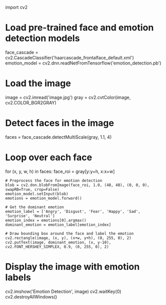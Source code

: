 import cv2

# Load pre-trained face and emotion detection models
face_cascade = cv2.CascadeClassifier('haarcascade_frontalface_default.xml')
emotion_model = cv2.dnn.readNetFromTensorflow('emotion_detection.pb')

# Load the image
image = cv2.imread('image.jpg')
gray = cv2.cvtColor(image, cv2.COLOR_BGR2GRAY)

# Detect faces in the image
faces = face_cascade.detectMultiScale(gray, 1.1, 4)

# Loop over each face
for (x, y, w, h) in faces:
    face_roi = gray[y:y+h, x:x+w]
    
    # Preprocess the face for emotion detection
    blob = cv2.dnn.blobFromImage(face_roi, 1.0, (48, 48), (0, 0, 0), swapRB=True, crop=False)
    emotion_model.setInput(blob)
    emotions = emotion_model.forward()
    
    # Get the dominant emotion
    emotion_label = ['Angry', 'Disgust', 'Fear', 'Happy', 'Sad', 'Surprise', 'Neutral']
    emotion_index = emotions[0].argmax()
    dominant_emotion = emotion_label[emotion_index]
    
    # Draw bounding box around the face and label the emotion
    cv2.rectangle(image, (x, y), (x+w, y+h), (0, 255, 0), 2)
    cv2.putText(image, dominant_emotion, (x, y-10), cv2.FONT_HERSHEY_SIMPLEX, 0.9, (0, 255, 0), 2)

# Display the image with emotion labels
cv2.imshow('Emotion Detection', image)
cv2.waitKey(0)
cv2.destroyAllWindows()
